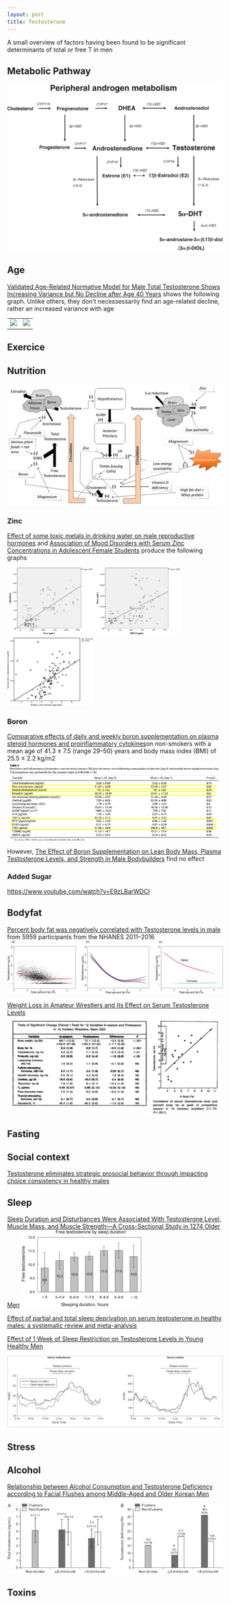 ```yaml
---
layout: post
title: Testosterone
---
```


A small overview of factors having been found to be significant determinants of total or free T in men

## Metabolic Pathway

![alt text](image-4.png)



## Age


[Validated Age-Related Normative Model for Male Total Testosterone Shows Increasing Variance but No Decline after Age 40 Years](https://pmc.ncbi.nlm.nih.gov/articles/PMC4190174/) shows the following graph. Unlike others, they don't necessessarily find an age-related decline, rather an increased variance with age

|||
|---|---|
|![](testo_age.jpg) | ![](testo_age_percentiles.png) |



## Exercice

## Nutrition

![alt text](image-3.png)

### Zinc

[Effect of some toxic metals in drinking water on male reproductive hormones](https://www.researchgate.net/publication/357216771_Effect_of_some_toxic_metals_in_drinking_water_on_male_reproductive_hormones) and [Association of Mood Disorders with Serum Zinc Concentrations in Adolescent Female Students](https://www.researchgate.net/publication/312146397_Association_of_Mood_Disorders_with_Serum_Zinc_Concentrations_in_Adolescent_Female_Students) produce the following graphs


<p float="left">
  <img src="image-5.png" width="200" />
  <img src="image-6.png" width="200" /> 
  <img src="image-7.png" width="200" />
</p>


### Boron

[Comparative effects of daily and weekly boron supplementation on plasma
steroid hormones and proinflammatory cytokines](https://pubmed.ncbi.nlm.nih.gov/21129941/)on non-smokers with a mean age of 41.3 ± 7.5 (range 29–50) years and body mass index (BMI) of 25.5 ± 2.2 kg/m2
![alt text](boron_supp.png)

However, [The Effect of Boron Supplementation on Lean Body Mass, Plasma Testosterone Levels, and Strength in Male Bodybuilders](https://journals.humankinetics.com/view/journals/ijsnem/3/2/article-p140.xml) find no effect


### Added Sugar

https://www.youtube.com/watch?v=E9zLBarWDCI

## Bodyfat

[Percent body fat was negatively correlated with Testosterone levels in male](https://journals.plos.org/plosone/article?id=10.1371/journal.pone.0294567) from 5959 participants from the NHANES 2011–2016
![alt text](image-8.png)

[Weight Loss in Amateur Wrestlers and Its Effect on Serum Testosterone Levels](https://pmc.ncbi.nlm.nih.gov/articles/PMC4446567/)
![alt text](<Screenshot 2025-02-03 at 15.48.09.png>)

## Fasting

## Social context



[Testosterone eliminates strategic prosocial behavior through impacting choice consistency in healthy males](https://pubmed.ncbi.nlm.nih.gov/37012404)



## Sleep

[Sleep Duration and Disturbances Were Associated With Testosterone Level, Muscle Mass, and Muscle Strength—A Cross-Sectional Study in 1274 Older Men](https://www.sciencedirect.com/science/article/abs/pii/S1525861015002947)
![alt text](image.png)


[Effect of partial and total sleep deprivation on serum testosterone in healthy males: a systematic review and meta-analysis](https://pubmed.ncbi.nlm.nih.gov/34801825/)


[Effect of 1 Week of Sleep Restriction on Testosterone Levels in Young Healthy Men](https://pmc.ncbi.nlm.nih.gov/articles/PMC4445839/)

![alt text](image-1.png)

## Stress

## Alcohol

[Relationship between Alcohol Consumption and Testosterone Deficiency according to Facial Flushes among Middle-Aged and Older Korean Men](https://pmc.ncbi.nlm.nih.gov/articles/PMC9708857/)

![alt text](image-2.png)

## Toxins